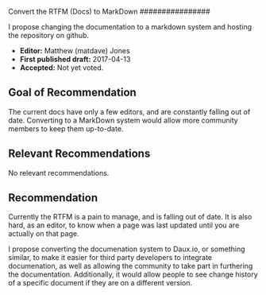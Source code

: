 Convert the RTFM (Docs) to MarkDown
################

I propose changing the documentation to a markdown system and hosting the repository on github.

* **Editor:**  Matthew (matdave) Jones
* **First published draft:** 2017-04-13
* **Accepted:**  Not yet voted.

## Goal of Recommendation

The current docs have only a few editors, and are constantly falling out of date.  Converting to a MarkDown system would allow more community members to keep them up-to-date.

## Relevant Recommendations

No relevant recommendations.

## Recommendation

Currently the RTFM is a pain to manage, and is falling out of date.  It is also hard, as an editor, to know when a page was last updated until you are actually on that page. 

I propose converting the documenation system to Daux.io, or something similar, to make it easier for third party developers to integrate documenation, as well as allowing the community to take part in furthering the documentation. Additionally, it would allow people to see change history of a specific document if they are on a different version.
